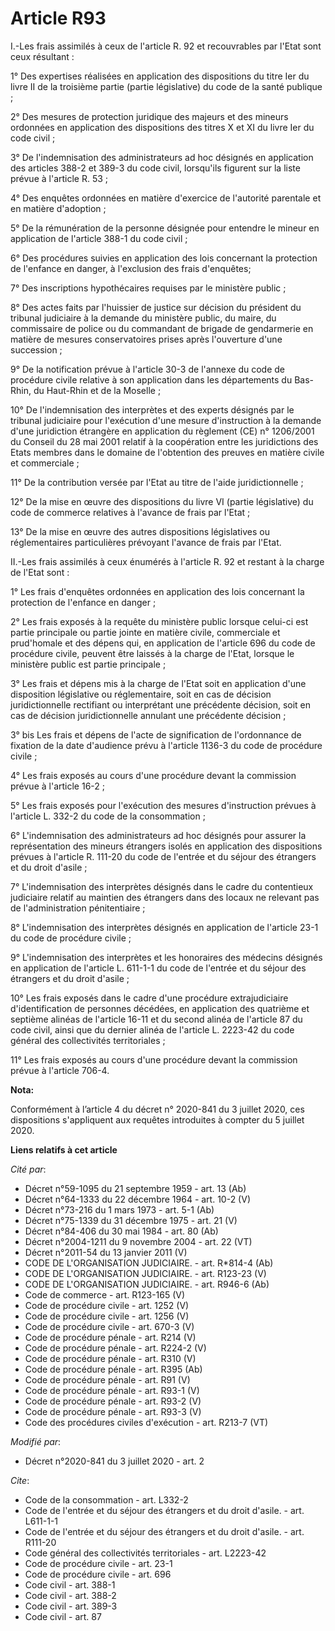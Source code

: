 # Article R93

I.-Les frais assimilés à ceux de l'article R. 92 et recouvrables par l'Etat sont ceux résultant :

1° Des expertises réalisées en application des dispositions du titre Ier du livre II de la troisième partie (partie
législative) du code de la santé publique ;

2° Des mesures de protection juridique des majeurs et des mineurs ordonnées en application des dispositions des titres X et
XI du livre Ier du code civil ;

3° De l'indemnisation des administrateurs ad hoc désignés en application des articles 388-2 et 389-3 du code civil,
lorsqu'ils figurent sur la liste prévue à l'article R. 53 ;

4° Des enquêtes ordonnées en matière d'exercice de l'autorité parentale et en matière d'adoption ;

5° De la rémunération de la personne désignée pour entendre le mineur en application de l'article 388-1 du code civil ;

6° Des procédures suivies en application des lois concernant la protection de l'enfance en danger, à l'exclusion des frais
d'enquêtes;

7° Des inscriptions hypothécaires requises par le ministère public ;

8° Des actes faits par l'huissier de justice sur décision du président du tribunal judiciaire à la demande du ministère
public, du maire, du commissaire de police ou du commandant de brigade de gendarmerie en matière de mesures conservatoires
prises après l'ouverture d'une succession ;

9° De la notification prévue à l'article 30-3 de l'annexe du code de procédure civile relative à son application dans les
départements du Bas-Rhin, du Haut-Rhin et de la Moselle ;

10° De l'indemnisation des interprètes et des experts désignés par le tribunal judiciaire pour l'exécution d'une mesure
d'instruction à la demande d'une juridiction étrangère en application du règlement (CE) n° 1206/2001 du Conseil du 28 mai
2001 relatif à la coopération entre les juridictions des Etats membres dans le domaine de l'obtention des preuves en matière
civile et commerciale ;

11° De la contribution versée par l'Etat au titre de l'aide juridictionnelle ;

12° De la mise en œuvre des dispositions du livre VI (partie législative) du code de commerce relatives à l'avance de frais
par l'Etat ;

13° De la mise en œuvre des autres dispositions législatives ou réglementaires particulières prévoyant l'avance de frais par
l'Etat.

II.-Les frais assimilés à ceux énumérés à l'article R. 92 et restant à la charge de l'Etat sont :

1° Les frais d'enquêtes ordonnées en application des lois concernant la protection de l'enfance en danger ;

2° Les frais exposés à la requête du ministère public lorsque celui-ci est partie principale ou partie jointe en matière
civile, commerciale et prud'homale et des dépens qui, en application de l'article 696 du code de procédure civile, peuvent
être laissés à la charge de l'Etat, lorsque le ministère public est partie principale ;

3° Les frais et dépens mis à la charge de l'Etat soit en application d'une disposition législative ou réglementaire, soit en
cas de décision juridictionnelle rectifiant ou interprétant une précédente décision, soit en cas de décision juridictionnelle
annulant une précédente décision ;

3° bis Les frais et dépens de l'acte de signification de l'ordonnance de fixation de la date d'audience prévu à l'article
1136-3 du code de procédure civile ;

4° Les frais exposés au cours d'une procédure devant la commission prévue à l'article 16-2 ;

5° Les frais exposés pour l'exécution des mesures d'instruction prévues à l'article L. 332-2 du code de la consommation ;

6° L'indemnisation des administrateurs ad hoc désignés pour assurer la représentation des mineurs étrangers isolés en
application des dispositions prévues à l'article R. 111-20 du code de l'entrée et du séjour des étrangers et du droit
d'asile ;

7° L'indemnisation des interprètes désignés dans le cadre du contentieux judiciaire relatif au maintien des étrangers dans
des locaux ne relevant pas de l'administration pénitentiaire ;

8° L'indemnisation des interprètes désignés en application de l'article 23-1 du code de procédure civile ;

9° L'indemnisation des interprètes et les honoraires des médecins désignés en application de l'article L. 611-1-1 du code de
l'entrée et du séjour des étrangers et du droit d'asile ;

10° Les frais exposés dans le cadre d'une procédure extrajudiciaire d'identification de personnes décédées, en application
des quatrième et septième alinéas de l'article 16-11 et du second alinéa de l'article 87 du code civil, ainsi que du dernier
alinéa de l'article L. 2223-42 du code général des collectivités territoriales ;

11° Les frais exposés au cours d'une procédure devant la commission prévue à l'article 706-4.

**Nota:**

Conformément à l’article 4 du décret n° 2020-841 du 3 juillet 2020, ces dispositions s'appliquent aux requêtes introduites à
compter du 5 juillet 2020.

**Liens relatifs à cet article**

_Cité par_:

  - Décret n°59-1095 du 21 septembre 1959 - art. 13 (Ab)
  - Décret n°64-1333 du 22 décembre 1964 - art. 10-2 (V)
  - Décret n°73-216 du 1 mars 1973 - art. 5-1 (Ab)
  - Décret n°75-1339 du 31 décembre 1975 - art. 21 (V)
  - Décret n°84-406 du 30 mai 1984 - art. 80 (Ab)
  - Décret n°2004-1211 du 9 novembre 2004 - art. 22 (VT)
  - Décret n°2011-54 du 13 janvier 2011 (V)
  - CODE DE L'ORGANISATION JUDICIAIRE. - art. R*814-4 (Ab)
  - CODE DE L'ORGANISATION JUDICIAIRE. - art. R123-23 (V)
  - CODE DE L'ORGANISATION JUDICIAIRE. - art. R946-6 (Ab)
  - Code de commerce - art. R123-165 (V)
  - Code de procédure civile - art. 1252 (V)
  - Code de procédure civile - art. 1256 (V)
  - Code de procédure civile - art. 670-3 (V)
  - Code de procédure pénale - art. R214 (V)
  - Code de procédure pénale - art. R224-2 (V)
  - Code de procédure pénale - art. R310 (V)
  - Code de procédure pénale - art. R395 (Ab)
  - Code de procédure pénale - art. R91 (V)
  - Code de procédure pénale - art. R93-1 (V)
  - Code de procédure pénale - art. R93-2 (V)
  - Code de procédure pénale - art. R93-3 (V)
  - Code des procédures civiles d'exécution - art. R213-7 (VT)

_Modifié par_:

  - Décret n°2020-841 du 3 juillet 2020 - art. 2

_Cite_:

  - Code de la consommation - art. L332-2
  - Code de l'entrée et du séjour des étrangers et du droit d'asile. - art. L611-1-1
  - Code de l'entrée et du séjour des étrangers et du droit d'asile. - art. R111-20
  - Code général des collectivités territoriales - art. L2223-42
  - Code de procédure civile - art. 23-1
  - Code de procédure civile - art. 696
  - Code civil - art. 388-1
  - Code civil - art. 388-2
  - Code civil - art. 389-3
  - Code civil - art. 87

